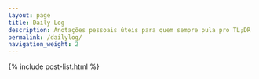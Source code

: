 ```yaml
---
layout: page
title: Daily Log
description: Anotações pessoais úteis para quem sempre pula pro TL;DR
permalink: /dailylog/
navigation_weight: 2
---
```


<section class="cf w-100 mw7 center pa4 ph2-l pv5-l">
  {% include post-list.html %}
</section>
